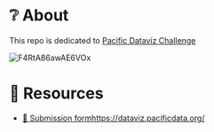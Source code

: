 # ❔ About

This repo is dedicated to [Pacific Dataviz Challenge](https://twitter.com/PacificDataviz/status/1697393131698991511)

![F4RtA86awAE6VOx](https://github.com/adriens/pacific-dataviz-challenge/assets/5235127/144d153d-3307-4374-9357-5fe86c113348)

# 🔖 Resources

- [🚀 Submission form](https://dataviz.pacificdata.org/)https://dataviz.pacificdata.org/
